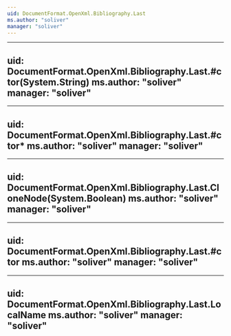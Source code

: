 ```yaml
---
uid: DocumentFormat.OpenXml.Bibliography.Last
ms.author: "soliver"
manager: "soliver"
---
```


---
uid: DocumentFormat.OpenXml.Bibliography.Last.#ctor(System.String)
ms.author: "soliver"
manager: "soliver"
---

---
uid: DocumentFormat.OpenXml.Bibliography.Last.#ctor*
ms.author: "soliver"
manager: "soliver"
---

---
uid: DocumentFormat.OpenXml.Bibliography.Last.CloneNode(System.Boolean)
ms.author: "soliver"
manager: "soliver"
---

---
uid: DocumentFormat.OpenXml.Bibliography.Last.#ctor
ms.author: "soliver"
manager: "soliver"
---

---
uid: DocumentFormat.OpenXml.Bibliography.Last.LocalName
ms.author: "soliver"
manager: "soliver"
---
